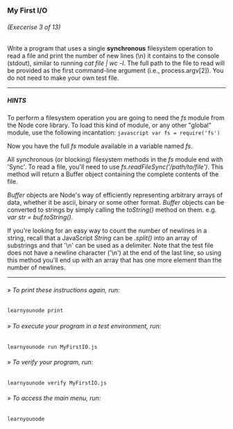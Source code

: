 ### My First I/O
###### (Execerise 3 of 13)
Write a program that uses a single __synchronous__ filesystem operation to read a file and print the number of new lines (\n) it contains to the console (stdout), similar to running *cat file | wc -l*.
The full path to the file to read will be provided as the first command-line argument (i.e., process.argv[2]). You do not need to make your own test file.

___
##### HINTS
To perform a filesystem operation you are going to need the *fs* module from the Node core library. To load this kind of module, or any other "global" module, use the following incantation:
    ```javascript
    var fs = require('fs')
    ```

Now you have the full *fs* module available in a variable named *fs*.

All synchronous (or blocking) filesystem methods in the *fs* module end with 'Sync'. To read a file, you'll need to use *fs.readFileSync('/path/to/file')*. This method will return a Buffer object containing the complete contents of the file.

*Buffer* objects are Node's way of efficiently representing arbitrary arrays of data, whether it be ascii, binary or some other format. *Buffer* objects can be converted to strings by simply calling the *toString()* method on them. e.g. *var str = buf.toString()*.

If you're looking for an easy way to count the number of newlines in a string, recall that a JavaScript *String* can be *.split()* into an array of substrings and that '\n' can be used as a delimiter. Note that the test file does not have a newline character ('\n') at the end of the last line, so using this method you'll end up with an array that has one more element than the number of newlines.

___
###### » To print these instructions again, run:
    learnyounode print
###### » To execute your program in a test environment, run:
    learnyounode run MyFirstIO.js
###### » To verify your program, run:
    learnyounode verify MyFirstIO.js
###### » To access the main menu, run:
    learnyounode
